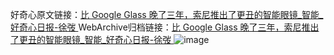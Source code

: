 好奇心原文链接：[比 Google Glass 晚了三年，索尼推出了更丑的智能眼镜_智能_好奇心日报-徐弢 ](https://www.qdaily.com/articles/7923.html)
WebArchive归档链接：[比 Google Glass 晚了三年，索尼推出了更丑的智能眼镜_智能_好奇心日报-徐弢 ](http://web.archive.org/web/20160803122121/http://www.qdaily.com/articles/7923.html)
![image](http://ww3.sinaimg.cn/large/007d5XDply1g3wk48hnkij30u02jh1kx)